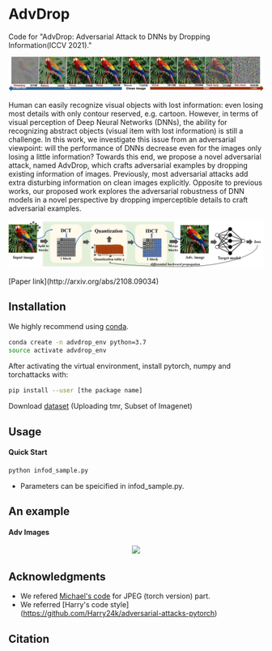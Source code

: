 # AdvDrop
Code for "AdvDrop: Adversarial Attack to DNNs by Dropping Information(ICCV 2021)."
<p align='center'>
  <img src='imgs/fig2-jpeg.jpg' width='800'/>
</p>
Human can easily recognize visual objects with lost information: even losing most details  with only contour reserved, e.g. cartoon. However, in terms of visual perception of Deep Neural Networks (DNNs), the ability for recognizing abstract objects (visual item with lost information) is still a challenge. In this work, we investigate this issue from an adversarial viewpoint: will the performance of DNNs decrease even for the images only losing a little information? 
Towards this end, we propose a novel adversarial attack, named AdvDrop, which crafts adversarial examples by dropping existing information of images.
Previously, most adversarial attacks add extra disturbing information on clean images explicitly. Opposite to previous works, our proposed work explores the adversarial robustness of DNN models in a novel perspective by dropping imperceptible details to craft adversarial examples.
<p align='center'>
  <img src='imgs/pipeline-final.jpg' width='800'/>
</p>
[Paper link](http://arxiv.org/abs/2108.09034)

## Installation

We highly recommend using [conda](https://www.anaconda.com/distribution/).
```sh
conda create -n advdrop_env python=3.7
source activate advdrop_env
```
After activating the virtual environment, install pytorch, numpy and torchattacks with:
```sh
pip install --user [the package name]
```
Download [dataset]() (Uploading tmr, Subset of Imagenet)

## Usage
#### Quick Start
```sh
python infod_sample.py
```
* Parameters can be speicified in infod_sample.py.

## An example

#### Adv Images
<p align='center'>
  <img src='imgs/fig1.png' width='800'/>
</p>


## Acknowledgments
* We refered [Michael's code](https://github.com/mlomnitz/DiffJPEG) for JPEG (torch version) part.
* We referred [Harry's code style] (https://github.com/Harry24k/adversarial-attacks-pytorch)

## Citation
```

```
